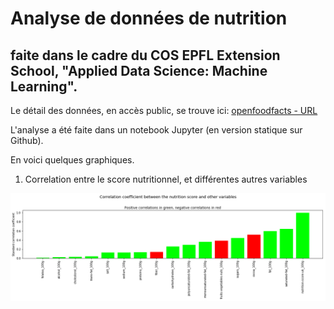 # Analyse de données de nutrition
## faite dans le cadre du COS EPFL Extension School, "Applied Data Science: Machine Learning".

Le détail des données, en accès public, se trouve ici:
[openfoodfacts - URL](https://static.openfoodfacts.org/data/data-fields.txt) 

L'analyse a été faite dans un notebook Jupyter (en version statique sur Github).

En voici quelques graphiques.

1. Correlation entre le score nutritionnel, et différentes autres variables

![Correlation nutrition score](./Graphs/Corr_nutrition_score_nutr_variables.png "corr graph")
